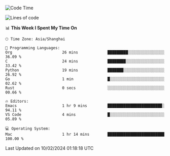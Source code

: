 <!--START_SECTION:waka-->
![Code Time](http://img.shields.io/badge/Code%20Time-1%2C792%20hrs%204%20mins-blue)

![Lines of code](https://img.shields.io/badge/From%20Hello%20World%20I%27ve%20Written-288.0%20thousand%20lines%20of%20code-blue)

📊 **This Week I Spent My Time On** 

```text
🕑︎ Time Zone: Asia/Shanghai

💬 Programming Languages: 
Org                      26 mins             █████████░░░░░░░░░░░░░░░░   36.09 % 
C                        24 mins             ████████░░░░░░░░░░░░░░░░░   33.42 % 
Python                   19 mins             ███████░░░░░░░░░░░░░░░░░░   26.92 % 
Go                       1 min               █░░░░░░░░░░░░░░░░░░░░░░░░   02.62 % 
Rust                     0 secs              ░░░░░░░░░░░░░░░░░░░░░░░░░   00.66 % 

🔥 Editors: 
Emacs                    1 hr 9 mins         ████████████████████████░   94.11 % 
VS Code                  4 mins              █░░░░░░░░░░░░░░░░░░░░░░░░   05.89 % 

💻 Operating System: 
Mac                      1 hr 14 mins        █████████████████████████   100.00 % 
```


 Last Updated on 10/02/2024 01:18:18 UTC
<!--END_SECTION:waka-->
